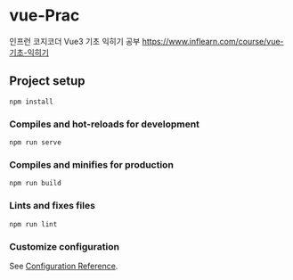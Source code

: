 # vue-Prac
인프런 코지코더 Vue3 기초 익히기 공부
https://www.inflearn.com/course/vue-기초-익히기

## Project setup
```
npm install
```

### Compiles and hot-reloads for development
```
npm run serve
```

### Compiles and minifies for production
```
npm run build
```

### Lints and fixes files
```
npm run lint
```

### Customize configuration
See [Configuration Reference](https://cli.vuejs.org/config/).
